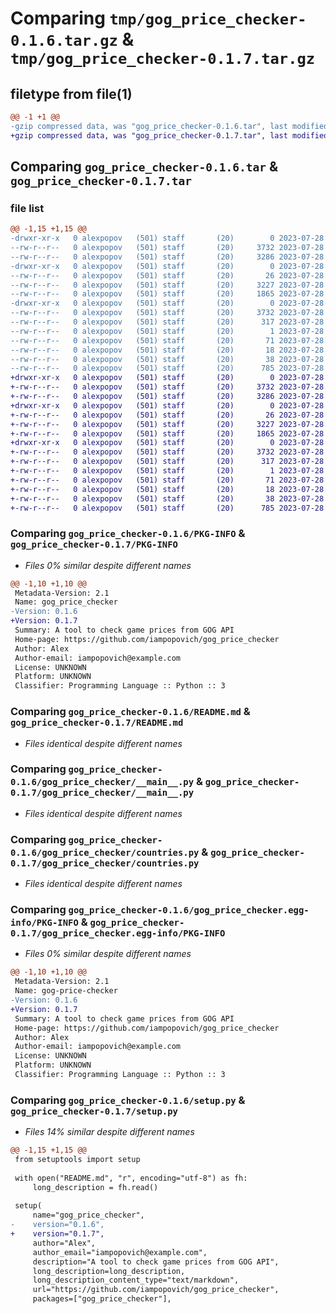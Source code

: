 # Comparing `tmp/gog_price_checker-0.1.6.tar.gz` & `tmp/gog_price_checker-0.1.7.tar.gz`

## filetype from file(1)

```diff
@@ -1 +1 @@
-gzip compressed data, was "gog_price_checker-0.1.6.tar", last modified: Fri Jul 28 15:32:58 2023, max compression
+gzip compressed data, was "gog_price_checker-0.1.7.tar", last modified: Fri Jul 28 15:40:19 2023, max compression
```

## Comparing `gog_price_checker-0.1.6.tar` & `gog_price_checker-0.1.7.tar`

### file list

```diff
@@ -1,15 +1,15 @@
-drwxr-xr-x   0 alexpopov   (501) staff       (20)        0 2023-07-28 15:32:58.740218 gog_price_checker-0.1.6/
--rw-r--r--   0 alexpopov   (501) staff       (20)     3732 2023-07-28 15:32:58.740061 gog_price_checker-0.1.6/PKG-INFO
--rw-r--r--   0 alexpopov   (501) staff       (20)     3286 2023-07-28 15:15:44.000000 gog_price_checker-0.1.6/README.md
-drwxr-xr-x   0 alexpopov   (501) staff       (20)        0 2023-07-28 15:32:58.738902 gog_price_checker-0.1.6/gog_price_checker/
--rw-r--r--   0 alexpopov   (501) staff       (20)       26 2023-07-28 15:15:44.000000 gog_price_checker-0.1.6/gog_price_checker/__init__.py
--rw-r--r--   0 alexpopov   (501) staff       (20)     3227 2023-07-28 15:30:50.000000 gog_price_checker-0.1.6/gog_price_checker/__main__.py
--rw-r--r--   0 alexpopov   (501) staff       (20)     1865 2023-07-28 15:15:44.000000 gog_price_checker-0.1.6/gog_price_checker/countries.py
-drwxr-xr-x   0 alexpopov   (501) staff       (20)        0 2023-07-28 15:32:58.739813 gog_price_checker-0.1.6/gog_price_checker.egg-info/
--rw-r--r--   0 alexpopov   (501) staff       (20)     3732 2023-07-28 15:32:58.000000 gog_price_checker-0.1.6/gog_price_checker.egg-info/PKG-INFO
--rw-r--r--   0 alexpopov   (501) staff       (20)      317 2023-07-28 15:32:58.000000 gog_price_checker-0.1.6/gog_price_checker.egg-info/SOURCES.txt
--rw-r--r--   0 alexpopov   (501) staff       (20)        1 2023-07-28 15:32:58.000000 gog_price_checker-0.1.6/gog_price_checker.egg-info/dependency_links.txt
--rw-r--r--   0 alexpopov   (501) staff       (20)       71 2023-07-28 15:32:58.000000 gog_price_checker-0.1.6/gog_price_checker.egg-info/entry_points.txt
--rw-r--r--   0 alexpopov   (501) staff       (20)       18 2023-07-28 15:32:58.000000 gog_price_checker-0.1.6/gog_price_checker.egg-info/top_level.txt
--rw-r--r--   0 alexpopov   (501) staff       (20)       38 2023-07-28 15:32:58.740279 gog_price_checker-0.1.6/setup.cfg
--rw-r--r--   0 alexpopov   (501) staff       (20)      785 2023-07-28 15:32:25.000000 gog_price_checker-0.1.6/setup.py
+drwxr-xr-x   0 alexpopov   (501) staff       (20)        0 2023-07-28 15:40:19.335054 gog_price_checker-0.1.7/
+-rw-r--r--   0 alexpopov   (501) staff       (20)     3732 2023-07-28 15:40:19.334859 gog_price_checker-0.1.7/PKG-INFO
+-rw-r--r--   0 alexpopov   (501) staff       (20)     3286 2023-07-28 15:39:30.000000 gog_price_checker-0.1.7/README.md
+drwxr-xr-x   0 alexpopov   (501) staff       (20)        0 2023-07-28 15:40:19.333630 gog_price_checker-0.1.7/gog_price_checker/
+-rw-r--r--   0 alexpopov   (501) staff       (20)       26 2023-07-28 15:39:30.000000 gog_price_checker-0.1.7/gog_price_checker/__init__.py
+-rw-r--r--   0 alexpopov   (501) staff       (20)     3227 2023-07-28 15:39:30.000000 gog_price_checker-0.1.7/gog_price_checker/__main__.py
+-rw-r--r--   0 alexpopov   (501) staff       (20)     1865 2023-07-28 15:39:30.000000 gog_price_checker-0.1.7/gog_price_checker/countries.py
+drwxr-xr-x   0 alexpopov   (501) staff       (20)        0 2023-07-28 15:40:19.334565 gog_price_checker-0.1.7/gog_price_checker.egg-info/
+-rw-r--r--   0 alexpopov   (501) staff       (20)     3732 2023-07-28 15:40:19.000000 gog_price_checker-0.1.7/gog_price_checker.egg-info/PKG-INFO
+-rw-r--r--   0 alexpopov   (501) staff       (20)      317 2023-07-28 15:40:19.000000 gog_price_checker-0.1.7/gog_price_checker.egg-info/SOURCES.txt
+-rw-r--r--   0 alexpopov   (501) staff       (20)        1 2023-07-28 15:40:19.000000 gog_price_checker-0.1.7/gog_price_checker.egg-info/dependency_links.txt
+-rw-r--r--   0 alexpopov   (501) staff       (20)       71 2023-07-28 15:40:19.000000 gog_price_checker-0.1.7/gog_price_checker.egg-info/entry_points.txt
+-rw-r--r--   0 alexpopov   (501) staff       (20)       18 2023-07-28 15:40:19.000000 gog_price_checker-0.1.7/gog_price_checker.egg-info/top_level.txt
+-rw-r--r--   0 alexpopov   (501) staff       (20)       38 2023-07-28 15:40:19.335128 gog_price_checker-0.1.7/setup.cfg
+-rw-r--r--   0 alexpopov   (501) staff       (20)      785 2023-07-28 15:40:08.000000 gog_price_checker-0.1.7/setup.py
```

### Comparing `gog_price_checker-0.1.6/PKG-INFO` & `gog_price_checker-0.1.7/PKG-INFO`

 * *Files 0% similar despite different names*

```diff
@@ -1,10 +1,10 @@
 Metadata-Version: 2.1
 Name: gog_price_checker
-Version: 0.1.6
+Version: 0.1.7
 Summary: A tool to check game prices from GOG API
 Home-page: https://github.com/iampopovich/gog_price_checker
 Author: Alex
 Author-email: iampopovich@example.com
 License: UNKNOWN
 Platform: UNKNOWN
 Classifier: Programming Language :: Python :: 3
```

### Comparing `gog_price_checker-0.1.6/README.md` & `gog_price_checker-0.1.7/README.md`

 * *Files identical despite different names*

### Comparing `gog_price_checker-0.1.6/gog_price_checker/__main__.py` & `gog_price_checker-0.1.7/gog_price_checker/__main__.py`

 * *Files identical despite different names*

### Comparing `gog_price_checker-0.1.6/gog_price_checker/countries.py` & `gog_price_checker-0.1.7/gog_price_checker/countries.py`

 * *Files identical despite different names*

### Comparing `gog_price_checker-0.1.6/gog_price_checker.egg-info/PKG-INFO` & `gog_price_checker-0.1.7/gog_price_checker.egg-info/PKG-INFO`

 * *Files 0% similar despite different names*

```diff
@@ -1,10 +1,10 @@
 Metadata-Version: 2.1
 Name: gog-price-checker
-Version: 0.1.6
+Version: 0.1.7
 Summary: A tool to check game prices from GOG API
 Home-page: https://github.com/iampopovich/gog_price_checker
 Author: Alex
 Author-email: iampopovich@example.com
 License: UNKNOWN
 Platform: UNKNOWN
 Classifier: Programming Language :: Python :: 3
```

### Comparing `gog_price_checker-0.1.6/setup.py` & `gog_price_checker-0.1.7/setup.py`

 * *Files 14% similar despite different names*

```diff
@@ -1,15 +1,15 @@
 from setuptools import setup
 
 with open("README.md", "r", encoding="utf-8") as fh:
     long_description = fh.read()
 
 setup(
     name="gog_price_checker",
-    version="0.1.6",
+    version="0.1.7",
     author="Alex",
     author_email="iampopovich@example.com",
     description="A tool to check game prices from GOG API",
     long_description=long_description,
     long_description_content_type="text/markdown",
     url="https://github.com/iampopovich/gog_price_checker",
     packages=["gog_price_checker"],
```

